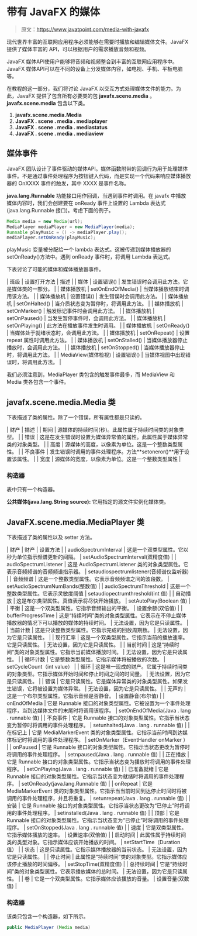 # 带有 JavaFX 的媒体

> 原文：<https://www.javatpoint.com/media-with-javafx>

现代世界丰富的互联网应用程序必须能够在需要时播放和编辑媒体文件。JavaFX 提供了媒体丰富的 API，可以根据用户的需求播放音频和视频。

JavaFX 媒体API使用户能够将音频和视频整合到丰富的互联网应用程序中。JavaFX 媒体API可以在不同的设备上分发媒体内容，如电视、手机、平板电脑等。

在教程的这一部分，我们将讨论 JavaFX 以交互方式处理媒体文件的能力。为此，JavaFX 提供了包含所有必要类的包 **javafx.scene.media** 。 **javafx.scene.media** 包含以下类。

1.  **javafx.scene.media.Media**
2.  **JavaFX . scene . media . mediaplayer**
3.  **JavaFX . scene . media . mediastatus**
4.  **JavaFX . scene . media . mediaview**

## 媒体事件

JavaFX 团队设计了事件驱动的媒体API。媒体函数附带的回调行为用于处理媒体事件。不是通过事件处理程序为按钮键入代码，而是实现一个代码来响应媒体播放器的 OnXXXX 事件的触发，其中 XXXX 是事件名称。

**java.lang.Runnable** 功能接口用作回调，当遇到事件时调用。在 javafx 中播放媒体内容时，我们会创建要在 onReady 事件上设置的 Lambda 表达式(java.lang.Runnable 接口)。考虑下面的例子。

```java
Media media = new Media(url);
MediaPlayer mediaPlayer = new MediaPlayer(media);
Runnable playMusic = () -> mediaPlayer.play();
mediaPlayer.setOnReady(playMusic);

```

playMusic 变量被分配给一个 lambda 表达式。这被传递到媒体播放器的 setOnReady()方法中。遇到 onReady 事件时，将调用 Lambda 表达式。

下表讨论了可能的媒体和媒体播放器事件。

| 班级 | 设置打开方法 | 描述 |
| 媒体 | 设置错误() | 发生错误时会调用此方法。它是媒体类的一部分。 |
| 媒体播放机 | setOnEndOfMedia() | 当媒体播放结束时调用该方法。 |
| 媒体播放机 | 设置错误() | 发生错误时会调用此方法。 |
| 媒体播放机 | setOnHalted() | 当介质状态变为暂停时，将调用此方法。 |
| 媒体播放机 | setOnMarker() | 触发标记事件时会调用此方法。 |
| 媒体播放机 | setOnPaused() | 当发生暂停事件时，会调用此方法。 |
| 媒体播放机 | setOnPlaying() | 此方法在播放事件发生时调用。 |
| 媒体播放机 | setOnReady() | 当媒体处于就绪状态时，会调用此方法。 |
| 媒体播放机 | setOnRepeat() | 设置 repeat 属性时调用此方法。 |
| 媒体播放机 | setOnStalled() | 当媒体播放器停止播放时，会调用此方法。 |
| 媒体播放机 | setOnStopped() | 当媒体播放器停止时，将调用此方法。 |
| MediaView(媒体检视) | 设置错误() | 当媒体视图中出现错误时，将调用此方法。 |

我们必须注意到，MediaPlayer 类包含的触发事件最多，而 MediaView 和 Media 类各包含一个事件。

## javafx.scene.media.Media 类

下表描述了类的属性。除了一个错误，所有属性都是只读的。

| 财产 | 描述 |
| 期间 | 源媒体的持续时间(秒)。此属性属于持续时间类的对象类型。 |
| 错误 | 这是在发生错误时设置为媒体异常值的属性。此属性属于媒体异常类的对象类型。 |
| 高度 | 源媒体的高度，以像素为单位。这是一个整数类型属性。 |
| 不良事件 | 发生错误时调用的事件处理程序。方法**setoneror()**用于设置该属性。 |
| 宽度 | 源媒体的宽度，以像素为单位。这是一个整数类型属性 |

### 构造器

表中只有一个构造器。

**公共媒体(java.lang.String source):** 它用指定的源文件实例化媒体类。

## JavaFX.scene.media.MediaPlayer 类

下表描述了类的属性以及 setter 方法。

| 财产 | 财产 | 设置方法 |
| audioSpectrumInterval | 这是一个双类型属性。它以秒为单位指示频谱更新的间隔。 | setAudioSpectrumInterval(双精度值) |
| audioSpectrumListener | 这是 AudioSpectrumListener 类的对象类型属性。它表示音频频谱的音频频谱指示器。 | setaudiospectrumlistener(音频谱仪监听器) |
| 音频频谱 | 这是一个整数类型属性。它表示音频频谱之间的波段数。 | setAudioSpectrumNumBands(整数值) |
| audioSpectrumThreshold | 这是一个整数类型属性。它表示灵敏度阈值 | setaudiopectrumthreshold(int 值) |
| 自动播放 | 这是布尔类型属性。真值表示将尽快开始播放。 | setAutoPlay(Boolean 值) |
| 平衡 | 这是一个双类型属性。它指示音频输出的平衡。 | 设置余额(双倍值) |
| bufferProgressTime | 这是“持续时间”类的对象类型属性。它表示在不停止媒体播放器的情况下可以播放的媒体的持续时间。 | 无法设置，因为它是只读属性。 |
| 当前计数 | 这是只读整数类型属性。它指示完成的回放周期数。 | 无法设置，因为它是只读属性。 |
| 现行汇率 | 这是一个双类型属性。它指示当前的播放速率。它是只读属性。 | 无法设置，因为它是只读属性。 |
| 当前时间 | 这是“持续时间”类的对象类型属性。它指示当前媒体播放时间。 | 无法设置，因为它是只读属性。 |
| 循环计数 | 它是整数类型属性。它指示媒体将被播放的次数。 | setCycleCount（int value） |
| 循环 | 这是唯一现成的财产。它属于持续时间类的对象类型。它指示媒体开始时间和停止时间之间的时间量。 | 无法设置，因为它是只读属性。 |
| 错误 | 它是只读属性。它是媒体异常类的对象类型属性。如果发生错误，它将被设置为媒体异常。 | 无法设置，因为它是只读属性。 |
| 无声的 | 这是一个布尔类型属性。它指示音频是否静音。 | 设置静音(布尔值) |
| onEndOfMedia | 它是 Runnable 接口的对象类型属性。它被设置为一个事件处理程序，当到达媒体文件的末尾时将调用该程序。 | setOnEndOfMedia(Java . lang . runnable 值) |
| 不良事件 | 它是 Runnable 接口的对象类型属性。它指示当状态变为暂停时将调用的事件处理程序。 | setunhalted(Java . lang . runnable 值) |
| 在标记上 | 它是 MediaMarkerEvent 类的对象类型属性。它指示当前时间到达媒体标记时将调用的事件处理程序。 | setOnMarker（EventHandler <mediamarkerevent>onMarker ）</mediamarkerevent> |
| onPaused | 它是 Runnable 接口的对象类型属性。它指示当状态更改为暂停时将调用的事件处理程序。 | setnpaused(Java . lang . runnable 值) |
| 正在播放 | 它是 Runnable 接口的对象类型属性。它指示当状态变为播放时将调用的事件处理程序。 | setOnPlaying(Java . lang . runnable 值) |
| 已准备就绪 | 它是 Runnable 接口的对象类型属性。它指示当状态变为就绪时将调用的事件处理程序。 | setOnReady(java.lang.Runnable 值) |
| onRepeat | 它是 MediaMarkerEvent 类的对象类型属性。它指示当当前时间到达停止时间时将被调用的事件处理程序，并且将重复。 | setunrepeat(Java . lang . runnable 值) |
| 安装 | 它是 Runnable 接口的对象类型属性。它指示当状态更改为“已停止”时将调用的事件处理程序。 | setinstalled(Java . lang . runnable 值) |
| 顶部 | 它是 Runnable 接口的对象类型属性。它指示当状态变为“已停止”时将调用的事件处理程序。 | setOnStopped(Java . lang . runnable 值) |
| 速度 | 它是双类型属性。它指示媒体播放的速率。 | 设置速率(双倍值) |
| 启动时间 | 此属性属于持续时间类的类型对象。它指示媒体应该开始播放的时间。 | setStartTime（Duration 值） |
| 状态 | 这是只读属性。它指示媒体播放器的当前状态。 | 无法设置，因为它是只读属性。 |
| 停止时间 | 此属性是“持续时间”类的对象类型。它指示媒体应该停止播放的时间偏移。 | setStopTime(双精度值) |
| 总持续时间 | 它是“持续时间”类的对象类型属性。它表示播放媒体的总时间。 | 无法设置，因为它是只读属性。 |
| 卷 | 它是一个双类型属性。它指示媒体应该播放的音量。 | 设置音量(双数值) |

### 构造器

该类只包含一个构造器，如下所示。

```java
public MediaPlayer (Media media)

```